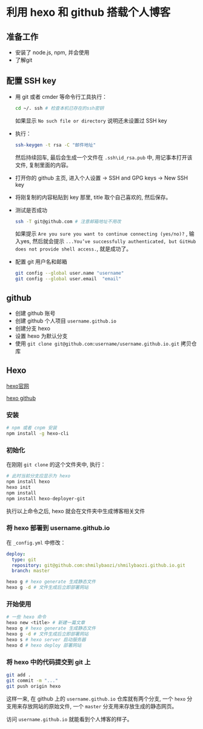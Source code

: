 # 利用 hexo 和 github 搭载个人博客

## 准备工作

- 安装了 node.js, npm, 并会使用
- 了解git

## 配置 SSH key

- 用 git 或者 cmder 等命令行工具执行：

  ```bash
  cd ~/. ssh # 检查本机已存在的ssh密钥
  ```

  如果显示 `No such file or directory` 说明还未设置过 SSH key

- 执行：

  ```bash
  ssh-keygen -t rsa -C "邮件地址"
  ```

  然后持续回车, 最后会生成一个文件在 `.ssh\id_rsa.pub` 中, 用记事本打开该文件, 复制里面的内容。

- 打开你的 github 主页, 进入个人设置 -> SSH and GPG keys -> New SSH key
- 将刚复制的内容粘贴到 key 那里, title 取个自己喜欢的, 然后保存。
- 测试是否成功

  ```bash
  ssh -T git@github.com # 注意邮箱地址不用改
  ```

  如果提示 `Are you sure you want to continue connecting (yes/no)?` , 输入yes, 然后就会提示 `...You’ve successfully authenticated, but GitHub does not provide shell access.`, 就是成功了。

- 配置 git 用户名和邮箱

  ```bash
  git config --global user.name "username"
  git config --global user.email  "email"
  ```

## github

- 创建 github 账号
- 创建 github 个人项目 `username.github.io`
- 创建分支 hexo
- 设置 hexo 为默认分支
- 使用 `git clone git@github.com:username/username.github.io.git` 拷贝仓库

## Hexo

[hexo官网](http://hexo.io)

[hexo github](https://github.com/hexojs/hexo)

### 安装

```bash
# npm 或者 cnpm 安装
npm install -g hexo-cli
```

### 初始化

在刚刚 `git clone` 的这个文件夹中, 执行：

```bash
# 此时当前分支应显示为 hexo
npm install hexo
hexo init
npm install
npm install hexo-deployer-git
```

执行以上命令之后, hexo 就会在文件夹中生成博客相关文件

### 将 hexo 部署到 username.github.io

在 `_config.yml` 中修改：

```yml
deploy:
  type: git
  repository: git@github.com:shmilybaozi/shmilybaozi.github.io.git
  branch: master
```

```bash
hexo g # hexo generate 生成静态文件
hexo g -d # 文件生成后立即部署网站
```

### 开始使用

```bash
# 一些 hexo 命令
hexo new <title> # 新建一篇文章
hexo g # hexo generate 生成静态文件
hexo g -d # 文件生成后立即部署网站
hexo s # hexo server 启动服务器
hexo d # hexo deploy 部署网站
```

### 将 hexo 中的代码提交到 git 上

```bash
git add .
git commit -m "..."
git push origin hexo
```

这样一来, 在 github 上的 `username.github.io` 仓库就有两个分支, 一个 `hexo` 分支用来存放网站的原始文件, 一个 `master` 分支用来存放生成的静态网页。

访问 `username.github.io` 就能看到个人博客的样子。